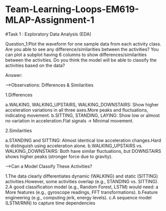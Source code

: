 # Team-Learning-Loops-EM619-MLAP-Assignment-1
#Task 1 : Exploratory Data Analysis (EDA)

Question_1:Plot the waveform for one sample data from each activity class. Are you able to see any difference/similarities between the activities? You can plot a subplot having 6 columns to show differences/similarities between the activities. Do you think the model will be able to classify the activities based on the data?

Answer:

-->Observations: Differences & Similarities

1.Differences

a.WALKING, WALKING_UPSTAIRS, WALKING_DOWNSTAIRS: Show higher acceleration variations in all three axes.More peaks and fluctuations, indicating movement.
b.SITTING, STANDING, LAYING: Show low or almost no variation in acceleration.Flat signals → Minimal movement.

2.Similarities

a.STANDING and SITTING: Almost identical low acceleration changes.Hard to distinguish using acceleration alone.
b.WALKING_UPSTAIRS vs. WALKING_DOWNSTAIRS: Both have similar fluctuations, but DOWNSTAIRS shows higher peaks (stronger force due to gravity).

-->Can a Model Classify These Activities?

1.The data clearly differentiates dynamic (WALKING) and static (SITTING) activities.However, some activities overlap (e.g., STANDING vs. SITTING).
2.A good classification model (e.g., Random Forest, LSTM) would need:
a More features (e.g., gyroscope readings, FFT transformations).
b.Feature engineering (e.g., computing jerk, energy levels).
c.A sequence model (LSTM/RNN) to capture time dependencies

